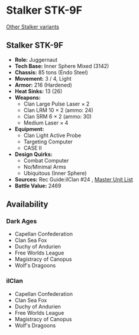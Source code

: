 # Stalker STK-9F 

[Other Stalker variants](../stalker.md) 

## Stalker STK-9F 

- **Role:** Juggernaut 
- **Tech Base:** Inner Sphere Mixed (3142) 
- **Chassis:** 85 tons (Endo Steel) 
- **Movement:** 3 / 4, Light 
- **Armor:** 216 (Hardened) 
- **Heat Sinks:** 13 (26) 
- **Weapons:** 
  - Clan Large Pulse Laser × 2 
  - Clan LRM 10 × 2 (ammo: 24) 
  - Clan SRM 6 × 2 (ammo: 30) 
  - Medium Laser × 4 
- **Equipment:** 
  - Clan Light Active Probe 
  - Targeting Computer 
  - CASE II 
- **Design Quirks:** 
  - Combat Computer 
  - No/Minimal Arms 
  - Ubiquitous (Inner Sphere) 
- **Sources:** Rec Guide:ilClan #24 , [Master Unit List](http://masterunitlist.info/Unit/Details/8444) 
- **Battle Value:** 2469 

## Availability 

### Dark Ages 

- Capellan Confederation 
- Clan Sea Fox 
- Duchy of Andurien 
- Free Worlds League 
- Magistracy of Canopus 
- Wolf's Dragoons 

### ilClan 

- Capellan Confederation 
- Clan Sea Fox 
- Duchy of Andurien 
- Free Worlds League 
- Magistracy of Canopus 
- Wolf's Dragoons 

